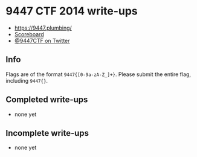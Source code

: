 # 9447 CTF 2014 write-ups

* <https://9447.plumbing/>
* [Scoreboard](https://9447.plumbing/scores)
* [@9447CTF on Twitter](https://twitter.com/9447CTF)

## Info

Flags are of the format `9447{[0-9a-zA-Z_]+}`. Please submit the entire flag, including `9447{}`.

## Completed write-ups

* none yet

## Incomplete write-ups

* none yet
